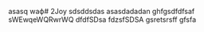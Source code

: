 asasq  waф# 2Joy
sdsddsdas
asasdadadan
ghfgsdfdfsaf
sWEwqeWQRwrWQ
dfdfSDsa
fdzsfSDSA
gsretsrsff
gfsfa

